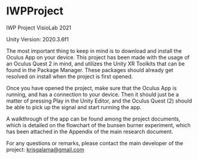 # IWPProject
IWP Project VisioLab 2021

Unity Version: 2020.3.6f1

The most important thing to keep in mind is to download and install the Oculus App on your device.
This project has been made with the usage of an Oculus Quest 2 in mind, and utilizes the Unity XR Toolkits that can be found in the Package Manager.
These packages should already get resolved on install when the project is first opened.

Once you have opened the project, make sure that the Oculus App is running, and has a connection to your device.
Then it should just be a matter of pressing Play in the Unity Editor, and the Oculus Quest (2) should be able to pick up the signal and start running the app.

A walkthrough of the app can be found among the project documents, which is detailed on the flowchart of the bunsen burner experiment, which has been attached in the Appendix of the main research document.

For any questions or remarks, please contact the main developer of the project: krisgalama@gmail.com
